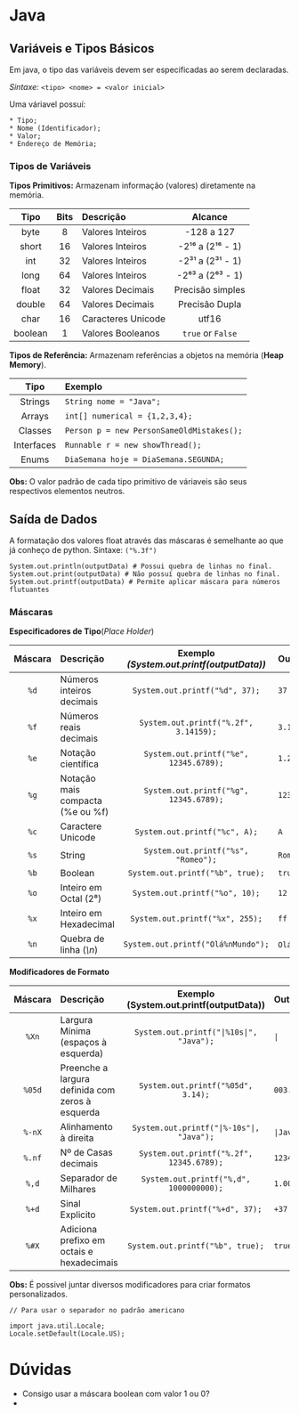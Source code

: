 # Java

## Variáveis e Tipos Básicos

Em java, o tipo das variáveis devem ser especificadas ao serem declaradas.

*Sintaxe:* ```<tipo> <nome> = <valor inicial>```

Uma váriavel possuí:

    * Tipo;
    * Nome (Identificador);
    * Valor;
    * Endereço de Memória;

### Tipos de Variáveis

**Tipos Primitivos:** Armazenam informação (valores) diretamente na memória.

|  **Tipo** | **Bits** | **Descrição**      |     **Alcance**      |
|:-----:|:----:|:---------------|:----------------:|
| byte  | 8  | Valores Inteiros | -128 a 127       |
| short | 16 | Valores Inteiros | -2¹⁶ a (2¹⁶ - 1) |
| int   | 32 | Valores Inteiros | -2³¹ a (2³¹ - 1) |
| long  | 64 | Valores Inteiros | -2⁶³ a (2⁶³ - 1) |
| float | 32 | Valores Decimais | Precisão simples |
| double| 64 | Valores Decimais | Precisão Dupla   |
| char  | 16 |Caracteres Unicode| utf16 |
|boolean| 1  |Valores Booleanos | ```true``` or ```False```|

**Tipos de Referência:** Armazenam referências a objetos na memória (**Heap Memory**).

|  **Tipo**  | **Exemplo**                 |
|:----------:|:----------------------------|
| Strings    | ```String nome = "Java";``` |
| Arrays     | ```int[] numerical = {1,2,3,4};``` |
| Classes    | ```Person p = new PersonSameOldMistakes();``` |
| Interfaces | ```Runnable r = new showThread();``` |
| Enums      | ```DiaSemana hoje = DiaSemana.SEGUNDA;```|

**Obs:** O valor padrão de cada tipo primitivo de váriaveis são seus respectivos elementos neutros.

## Saída de Dados

A formatação dos valores float através das máscaras é semelhante ao que já conheço de python. Sintaxe: ```("%.3f")```


```
System.out.println(outputData) # Possui quebra de linhas no final.
System.out.print(outputData) # Não possuí quebra de linhas no final.
System.out.printf(outputData) # Permite aplicar máscara para números flutuantes

```

### Máscaras

**Especificadores de Tipo**(*Place Holder*)

|  **Máscara** | **Descrição**         | **Exemplo** *(System.out.printf(outputData))*   | **Output**           |
|:--------:|:--------------------------|:-----------------------------------------:|:-----------------|
| ```%d``` | Números inteiros decimais | ```System.out.printf("%d", 37);```        | ```37```         | 
| ```%f``` | Números reais decimais    | ```System.out.printf("%.2f", 3.14159);``` | ```3.14```       | 
| ```%e``` | Notação científica        | ```System.out.printf("%e", 12345.6789);```| ```1.2345678e+04``` | 
| ```%g``` | Notação mais compacta (%e ou %f) |```System.out.printf("%g", 12345.6789);```| ```12345.7``` | 
| ```%c``` | Caractere Unicode         | ```System.out.printf("%c", A);```         | ```A```          | 
| ```%s``` | String                    | ```System.out.printf("%s", "Romeo");```    | ```Romeo```      | 
| ```%b``` | Boolean                   | ```System.out.printf("%b", true);```      | ```true```       | 
| ```%o``` | Inteiro em Octal (2⁸)     | ```System.out.printf("%o", 10);```        | ```12```         | 
| ```%x``` | Inteiro em Hexadecimal    | ```System.out.printf("%x", 255);```       | ```ff```         | 
| ```%n``` | Quebra de linha (*\n*)    | ```System.out.printf("Olá%nMundo");```    | ```Olá``` ```Mundo```| 


**Modificadores de Formato**

|  Máscara | Descrição                             | Exemplo (System.out.printf(outputData))      | Output             |
|:----------:|:------------------------------------|:--------------------------------------------:|:-------------------|
| ```%Xn```  | Largura Mínima (espaços à esquerda) | ```System.out.printf("\|%10s\|", "Java");``` | ```\|    Java\|``` | 
| ```%05d``` | Preenche a largura definida com zeros à esquerda | ```System.out.printf("%05d", 3.14);``` | ```003.14```| 
| ```%-nX``` | Alinhamento à direita        | ```System.out.printf("\|%-10s"\|, "Java");```       | ```\|Java     \|```| 
| ```%.nf``` | Nº de Casas decimais         | ```System.out.printf("%.2f", 12345.6789);```        | ```12345.68```     | 
| ```%,d```  | Separador de Milhares        | ```System.out.printf("%,d", 1000000000);```         | ```1.000.000.000```| 
| ```%+d```  | Sinal Explicito              | ```System.out.printf("%+d", 37);```                 | ```+37```          | 
| ```%#X```  | Adiciona prefixo em octais e hexadecimais | ```System.out.printf("%b", true);```   | ```true```         | 

**Obs:** É possivel juntar diversos modificadores para criar formatos personalizados.
```
// Para usar o separador no padrão americano

import java.util.Locale;
Locale.setDefault(Locale.US);

```


# Dúvidas

* Consigo usar a máscara boolean com valor 1 ou 0?
*












